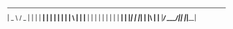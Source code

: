 
 ____   ___  _   _ ____
|  _ \ / _ \| | | |  __|
| | | | | | | \ | | |__ 
| | | | | | |  \| |  __|
| |_| | |_| | |\  | |__
|____/ \___/|_| |_|____| 
